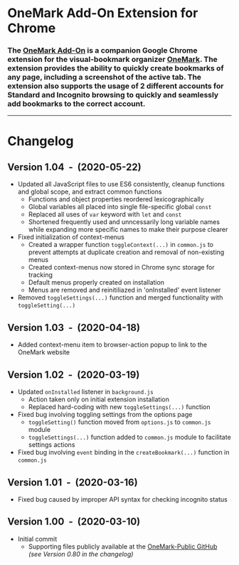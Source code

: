 # OneMark Add-On Extension for Chrome
### The [OneMark Add-On](https://chrome.google.com/webstore/detail/cjklnajnighcegajggjfmjecfidllinm) is a companion Google Chrome extension for the visual-bookmark organizer [OneMark](https://onemark.herokuapp.com). The extension provides the ability to quickly create bookmarks of any page, including a screenshot of the active tab. The extension also supports the usage of 2 different accounts for Standard and Incognito browsing to quickly and seamlessly add bookmarks to the correct account.

---
# Changelog
## Version 1.04 &nbsp;-&nbsp; (2020-05-22)
* Updated all JavaScript files to use ES6 consistently, cleanup functions and global scope, and extract common functions
    * Functions and object properties reordered lexicographically
    * Global variables all placed into single file-specific global `const`
    * Replaced all uses of `var` keyword with `let` and `const`
    * Shortened frequently used and unncessarily long variable names while expanding more specific names to make their purpose clearer
* Fixed initialization of context-menus
    * Created a wrapper function `toggleContext(...)` in `common.js` to prevent attempts at duplicate creation and removal of non-existing menus
    * Created context-menus now stored in Chrome sync storage for tracking
    * Default menus properly created on installation
    * Menus are removed and reinitiliazed in 'onInstalled' event listener
* Removed `toggleSettings(...)` function and merged functionality with `toggleSetting(...)`

## Version 1.03 &nbsp;-&nbsp; (2020-04-18)
* Added context-menu item to browser-action popup to link to the OneMark website

## Version 1.02 &nbsp;-&nbsp; (2020-03-19)
* Updated `onInstalled` listener in `background.js`
    * Action taken only on initial extension installation
    * Replaced hard-coding with new `toggleSettings(...)` function
* Fixed bug involving toggling settings from the options page
    * `toggleSetting()` function moved from `options.js` to `common.js` module
    * `toggleSettings(...)` function added to `common.js` module to facilitate settings actions
* Fixed bug involving `event` binding in the `createBookmark(...)` function in `common.js`

## Version 1.01 &nbsp;-&nbsp; (2020-03-16)
* Fixed bug caused by improper API syntax for checking incognito status

## Version 1.00 &nbsp;-&nbsp; (2020-03-10)
* Initial commit
    * Supporting files publicly available at the [OneMark-Public GitHub](https://github.com/msihly/OneMark-Public) *(see Version 0.80 in the changelog)*